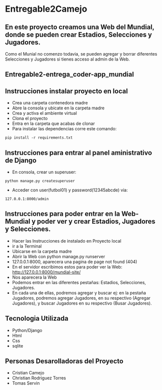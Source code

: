 # Entregable2Camejo
## En este proyecto creamos una Web del Mundial, donde se pueden crear Estadios, Selecciones y Jugadores.
  Como el Munial no comenzo todavia, se pueden agregar y borrar diferentes Selecciones y Jugadores si tienes acceso al admin de la Web.

## Entregable2-entrega_coder-app_mundial

## Instrucciones instalar proyecto en local
+ Crea una carpeta contenedora madre
+ Abre la consola y ubicate en la carpeta madre
+ Crea y activa el ambiente virtual
+ Clona el proyecto
+ Entra en la carpeta que acabas de clonar
+ Para instalar las dependencias corre este comando:

```
pip install -r requirements.txt
```

## Instrucciones para entrar al panel aministrativo de Django
+ En consola, crear un superuser:
```
python manage.py createsuperuser
```
+ Acceder con user(futbol01) y password(12345abcde) via:
```
127.0.0.1:8000/admin
```
## Instrucciones para poder entrar en la Web-Mundial y poder ver y crear Estadios, Jugadores y Selecciones.
+ Hacer las Instrucciones de instalado en  Proyecto local
+ ir a la Terminal
+ Ubicarse en la carpeta madre
+ Abrir la Web con python manage.py runserver
+ 127.0.0.1:8000, aparecera una pagina de page not found (404)
+ En el servidor escribimos estos para poder ver la Web: http://127.0.0.1:8000/mundial-site/
+ Nos aparecera la Web
+ Podemos entrar en las diferentes pestañas: Estadios, Selecciones, Jugadores.
+ En cada una de ellas, podremos agregar y buscar ej: en la pestaña Jugadores, podremos agregar Jugadores, en su respectivo (Agregar Jugadores), y buscar Jugadores en su respectivo (Busar Jugadores).

## Tecnologia Utilizada
+ Python/Django
+ Html
+ Css
+ sqlite

## Personas Desarolladoras del Proyecto
+ Cristian Camejo
+ Christian Rodriguez Torres
+ Tomas Servin
